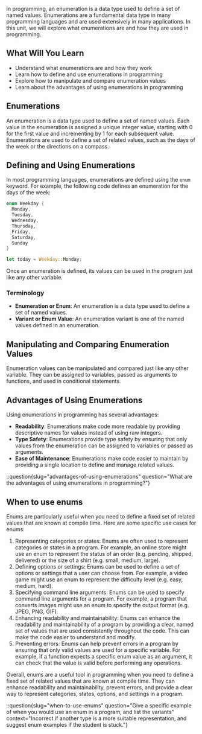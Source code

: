 In programming, an enumeration is a data type used to define a set of named values. Enumerations are a fundamental data type in many programming languages and are used extensively in many applications. In this unit, we will explore what enumerations are and how they are used in programming.

## What Will You Learn

- Understand what enumerations are and how they work
- Learn how to define and use enumerations in programming
- Explore how to manipulate and compare enumeration values
- Learn about the advantages of using enumerations in programming

## Enumerations

An enumeration is a data type used to define a set of named values. Each value in the enumeration is assigned a unique integer value, starting with 0 for the first value and incrementing by 1 for each subsequent value. Enumerations are used to define a set of related values, such as the days of the week or the directions on a compass.

## Defining and Using Enumerations

In most programming languages, enumerations are defined using the `enum` keyword. For example, the following code defines an enumeration for the days of the week:

```rust
enum Weekday {
  Monday,
  Tuesday,
  Wednesday,
  Thursday,
  Friday,
  Saturday,
  Sunday
}

let today = Weekday::Monday;
```
Once an enumeration is defined, its values can be used in the program just like any other variable.

### Terminology

- **Enumeration or Enum**: An enumeration is a data type used to define a set of named values.
- **Variant or Enum Value**: An enumeration variant is one of the named values defined in an enumeration.

## Manipulating and Comparing Enumeration Values

Enumeration values can be manipulated and compared just like any other variable. They can be assigned to variables, passed as arguments to functions, and used in conditional statements.

## Advantages of Using Enumerations

Using enumerations in programming has several advantages:

- **Readability**: Enumerations make code more readable by providing descriptive names for values instead of using raw integers.
- **Type Safety**: Enumerations provide type safety by ensuring that only values from the enumeration can be assigned to variables or passed as arguments.
- **Ease of Maintenance**: Enumerations make code easier to maintain by providing a single location to define and manage related values.

::question{slug="advantages-of-using-enumerations" question="What are the advantages of using enumerations in programming?"}

## When to use enums

Enums are particularly useful when you need to define a fixed set of related values that are known at compile time. Here are some specific use cases for enums:

1. Representing categories or states: Enums are often used to represent categories or states in a program. For example, an online store might use an enum to represent the status of an order (e.g. pending, shipped, delivered) or the size of a shirt (e.g. small, medium, large).
2. Defining options or settings: Enums can be used to define a set of options or settings that a user can choose from. For example, a video game might use an enum to represent the difficulty level (e.g. easy, medium, hard).
3. Specifying command line arguments: Enums can be used to specify command line arguments for a program. For example, a program that converts images might use an enum to specify the output format (e.g. JPEG, PNG, GIF).
4. Enhancing readability and maintainability: Enums can enhance the readability and maintainability of a program by providing a clear, named set of values that are used consistently throughout the code. This can make the code easier to understand and modify.
5. Preventing errors: Enums can help prevent errors in a program by ensuring that only valid values are used for a specific variable. For example, if a function expects a specific enum value as an argument, it can check that the value is valid before performing any operations.

Overall, enums are a useful tool in programming when you need to define a fixed set of related values that are known at compile time. They can enhance readability and maintainability, prevent errors, and provide a clear way to represent categories, states, options, and settings in a program.

::question{slug="when-to-use-enums" question="Give a specific example of when you would use an enum in a program, and list the variants" context="Incorrect if another type is a more suitable representation, and suggest enum examples if the student is stuck."}